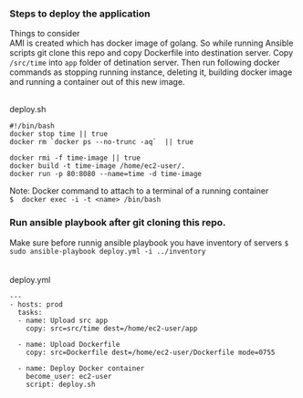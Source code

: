 ### Steps to deploy the application

Things to consider<br>
AMI is created which has docker image of golang. So while running Ansible scripts git clone this repo and copy Dockerfile into destination server. Copy `/src/time` into `app` folder of detination server. Then run following docker commands as stopping running instance, deleting it, building docker image and running a container out of this new image.<br><br>

deploy.sh
```
#!/bin/bash
docker stop time || true
docker rm `docker ps --no-trunc -aq`  || true

docker rmi -f time-image || true
docker build -t time-image /home/ec2-user/.
docker run -p 80:8080 --name=time -d time-image
```

Note: Docker command to attach to a terminal of a running container <br>
`$  docker exec -i -t <name> /bin/bash`


### Run ansible playbook after git cloning this repo.
Make sure before runnig ansible playbook you have inventory of servers
`$ sudo ansible-playbook deploy.yml -i ../inventory`
<br><br><br>
deploy.yml
```
---
- hosts: prod
  tasks:
  - name: Upload src app
    copy: src=src/time dest=/home/ec2-user/app

  - name: Upload Dockerfile
    copy: src=Dockerfile dest=/home/ec2-user/Dockerfile mode=0755

  - name: Deploy Docker container
    become_user: ec2-user
    script: deploy.sh
```